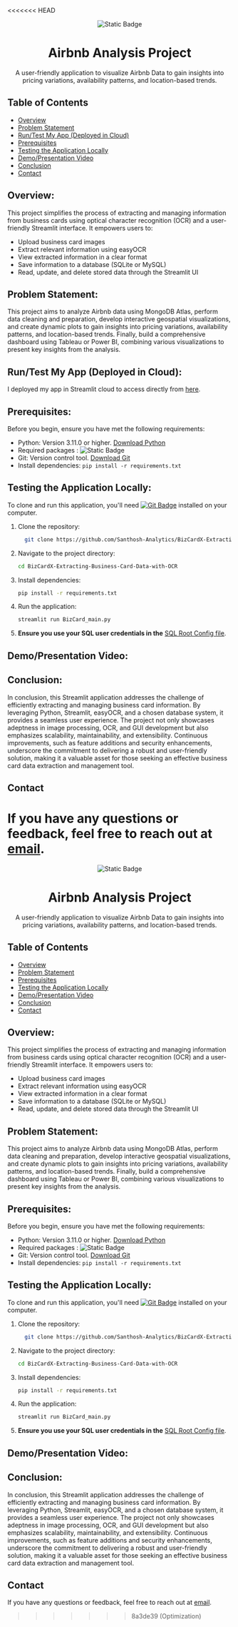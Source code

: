 <<<<<<< HEAD
<div align="center">
    <img alt="Static Badge" src="https://img.shields.io/badge/Airbnb-Analysis-red?style=for-the-badge&logo=Python&logoColor=%233776AB">

</div>


# <div align="center"> Airbnb Analysis  Project</div>
<div align="center"> A user-friendly application to visualize Airbnb Data to gain insights into pricing variations, availability patterns, and location-based trends.</div>





## Table of Contents

- [Overview](#overview)
- [Problem Statement](#problem-statement)
- [Run/Test My App  (Deployed in Cloud)](#run/test-my-app-(Deployed-in-Cloud))
- [Prerequisites](#prerequisites)
- [Testing the Application Locally](#testing-the-application-locally)
- [Demo/Presentation Video](#demopresentation-video)
- [Conclusion](#conclusion)
- [Contact](#contact)


## Overview:

This project simplifies the process of extracting and managing information from business cards using optical character recognition (OCR) and a user-friendly Streamlit interface. It empowers users to:

- Upload business card images
- Extract relevant information using easyOCR
- View extracted information in a clear format
- Save information to a database (SQLite or MySQL)
- Read, update, and delete stored data through the Streamlit UI

## Problem Statement:

This project aims to analyze Airbnb data using MongoDB Atlas, perform data cleaning and preparation, develop interactive geospatial visualizations, and create dynamic plots to gain insights into pricing variations, availability patterns, and location-based trends. Finally, build a comprehensive dashboard using Tableau or Power BI, combining various visualizations to present key insights from the analysis.

## Run/Test My App (Deployed in Cloud):
I deployed my app in Streamlit cloud to access directly from [here](https://santhosh-airbnb-analysis.streamlit.app/).

## Prerequisites:

Before you begin, ensure you have met the following requirements:

- Python: Version 3.11.0 or higher. [Download Python](https://www.python.org/downloads/)
- Required packages : <img alt="Static Badge" src="https://img.shields.io/badge/Streamlit_easyOCR-Install_using_pip-red">
- Git: Version control tool. [Download Git](https://git-scm.com/downloads)
- Install dependencies: `pip install -r requirements.txt`

## Testing the Application Locally:
To clone and run this application, you'll need [![Git Badge](https://img.shields.io/badge/Git-red?style=flat-square&logo=git&logoColor=%23F05032&label=Install)](https://git-scm.com/) installed on your computer. 

1. Clone the repository:

      ``` bash
        git clone https://github.com/Santhosh-Analytics/BizCardX-Extracting-Business-Card-Data-with-OCR

3. Navigate to the project directory:
    ``` bash
    cd BizCardX-Extracting-Business-Card-Data-with-OCR
5. Install dependencies:
      ``` bash
    pip install -r requirements.txt
      
7. Run the application:
     ``` bash
    streamlit run BizCard_main.py
10. **Ensure you use your SQL user credentials in the** [SQL Root Config file](https://github.com/Santhosh-Analytics/BizCardX-Extracting-Business-Card-Data-with-OCR/blob/main/SQL_root_config.py).


## Demo/Presentation Video:


## Conclusion:
In conclusion, this Streamlit application addresses the challenge of efficiently extracting and managing business card information. By leveraging Python, Streamlit, easyOCR, and a chosen database system, it provides a seamless user experience. The project not only showcases adeptness in image processing, OCR, and GUI development but also emphasizes scalability, maintainability, and extensibility. Continuous improvements, such as feature additions and security enhancements, underscore the commitment to delivering a robust and user-friendly solution, making it a valuable asset for those seeking an effective business card data extraction and management tool.

## Contact
If you have any questions or feedback, feel free to reach out at [email](mailto:santhosh90612@gmail.com).
=======
<div align="center">
    <img alt="Static Badge" src="https://img.shields.io/badge/Airbnb-Analysis-red?style=for-the-badge&logo=Python&logoColor=%233776AB">

</div>


# <div align="center"> Airbnb Analysis  Project</div>
<div align="center"> A user-friendly application to visualize Airbnb Data to gain insights into pricing variations, availability patterns, and location-based trends.</div>





## Table of Contents

- [Overview](#overview)
- [Problem Statement](#problem-statement)
- [Prerequisites](#prerequisites)
- [Testing the Application Locally](#testing-the-application-locally)
- [Demo/Presentation Video](#demopresentation-video)
- [Conclusion](#conclusion)
- [Contact](#contact)


## Overview:

This project simplifies the process of extracting and managing information from business cards using optical character recognition (OCR) and a user-friendly Streamlit interface. It empowers users to:

- Upload business card images
- Extract relevant information using easyOCR
- View extracted information in a clear format
- Save information to a database (SQLite or MySQL)
- Read, update, and delete stored data through the Streamlit UI

## Problem Statement:

This project aims to analyze Airbnb data using MongoDB Atlas, perform data cleaning and preparation, develop interactive geospatial visualizations, and create dynamic plots to gain insights into pricing variations, availability patterns, and location-based trends. Finally, build a comprehensive dashboard using Tableau or Power BI, combining various visualizations to present key insights from the analysis.
## Prerequisites:

Before you begin, ensure you have met the following requirements:

- Python: Version 3.11.0 or higher. [Download Python](https://www.python.org/downloads/)
- Required packages : <img alt="Static Badge" src="https://img.shields.io/badge/Streamlit_easyOCR-Install_using_pip-red">
- Git: Version control tool. [Download Git](https://git-scm.com/downloads)
- Install dependencies: `pip install -r requirements.txt`

## Testing the Application Locally:
To clone and run this application, you'll need [![Git Badge](https://img.shields.io/badge/Git-red?style=flat-square&logo=git&logoColor=%23F05032&label=Install)](https://git-scm.com/) installed on your computer. 

1. Clone the repository:

      ``` bash
        git clone https://github.com/Santhosh-Analytics/BizCardX-Extracting-Business-Card-Data-with-OCR

3. Navigate to the project directory:
    ``` bash
    cd BizCardX-Extracting-Business-Card-Data-with-OCR
5. Install dependencies:
      ``` bash
    pip install -r requirements.txt
      
7. Run the application:
     ``` bash
    streamlit run BizCard_main.py
10. **Ensure you use your SQL user credentials in the** [SQL Root Config file](https://github.com/Santhosh-Analytics/BizCardX-Extracting-Business-Card-Data-with-OCR/blob/main/SQL_root_config.py).


## Demo/Presentation Video:


## Conclusion:
In conclusion, this Streamlit application addresses the challenge of efficiently extracting and managing business card information. By leveraging Python, Streamlit, easyOCR, and a chosen database system, it provides a seamless user experience. The project not only showcases adeptness in image processing, OCR, and GUI development but also emphasizes scalability, maintainability, and extensibility. Continuous improvements, such as feature additions and security enhancements, underscore the commitment to delivering a robust and user-friendly solution, making it a valuable asset for those seeking an effective business card data extraction and management tool.

## Contact
If you have any questions or feedback, feel free to reach out at [email](mailto:santhosh90612@gmail.com).
>>>>>>> 8a3de39 (Optimization)
